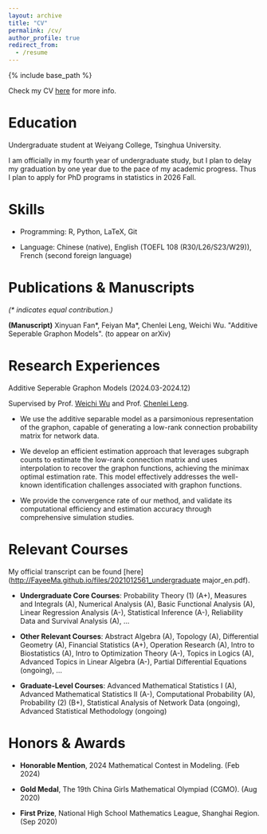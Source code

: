 ```yaml
---
layout: archive
title: "CV"
permalink: /cv/
author_profile: true
redirect_from:
  - /resume
---
```


{% include base_path %}

Check my CV [here](http://FayeeMa.github.io/files/CV_Feiyan_Ma.pdf) for more info.

# Education
Undergraduate student at Weiyang College, Tsinghua University.

I am officially in my fourth year of undergraduate study, but I plan to delay my graduation by one year due to the pace of my academic progress. Thus I plan to apply for PhD programs in statistics in 2026 Fall.


# Skills
- Programming:  R, Python, LaTeX, Git
  
- Language: Chinese (native), English (TOEFL 108 (R30/L26/S23/W29)), French (second foreign language)

# Publications & Manuscripts
*(\* indicates equal contribution.)*

**(Manuscript)** Xinyuan Fan\*, Feiyan Ma\*, Chenlei Leng, Weichi Wu. "Additive Seperable Graphon Models". (to appear on arXiv)

# Research Experiences

Additive Seperable Graphon Models (2024.03-2024.12)

Supervised by Prof. [Weichi Wu](https://www.stat.tsinghua.edu.cn/en/info/1023/1048.htm) and Prof. [Chenlei Leng](https://warwick.ac.uk/fac/sci/statistics/staff/academic-research/leng/).

- We use the additive separable model as a parsimonious representation of the graphon, capable of generating a low-rank connection probability matrix for network data. 

- We develop an efficient estimation approach that leverages subgraph counts to estimate the low-rank connection matrix and uses interpolation to recover the graphon functions, achieving the minimax optimal estimation rate. This model effectively addresses the well-known identification challenges associated with graphon functions. 
        
- We provide the convergence rate of our method, and validate its computational efficiency and estimation accuracy through comprehensive simulation studies.

# Relevant Courses

My official transcript can be found [here](http://FayeeMa.github.io/files/2021012561_undergraduate major_en.pdf).

- **Undergraduate Core Courses**: Probability Theory (1) (A+), Measures and Integrals (A), Numerical Analysis (A), Basic Functional Analysis (A), Linear Regression Analysis (A-), Statistical Inference (A-), Reliability Data and Survival Analysis (A), ...

- **Other Relevant Courses**: Abstract Algebra (A), Topology (A), Differential Geometry (A), Financial Statistics (A+), Operation Research (A), Intro to Biostatistics (A),  Intro to Optimization Theory (A-), Topics in Logics (A), Advanced Topics in Linear Algebra (A-), Partial Differential Equations (ongoing), ...

- **Graduate-Level Courses**: Advanced Mathematical Statistics I (A), Advanced Mathematical Statistics II (A-), Computational Probability (A), Probability (2) (B+), Statistical Analysis of Network Data (ongoing), Advanced Statistical Methodology (ongoing)

# Honors & Awards

- **Honorable Mention**, 2024 Mathematical Contest in Modeling. (Feb 2024)

- **Gold Medal**, The 19th China Girls Mathematical Olympiad (CGMO). (Aug 2020)

- **First Prize**, National High School Mathematics League, Shanghai Region. (Sep 2020)
